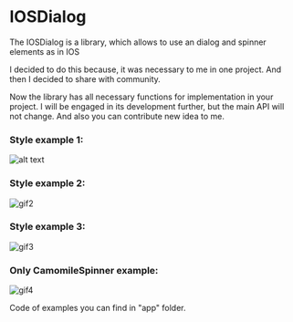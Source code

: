 # IOSDialog
The IOSDialog is a library, which allows to use an dialog and spinner elements as in IOS

I decided to do this because, it was necessary to me in one project. And then I decided to share with community.

Now the library has all necessary functions for implementation in your project. I will be engaged in its development further, but the main API will not change. And also you can contribute new idea to me.

### Style example 1:

![alt text][gif1]

### Style example 2:

![][gif2]

### Style example 3:

![][gif3]

### Only CamomileSpinner example:

![][gif4]

Code of examples you can find in "app" folder.

[gif1]: https://github.com/Samehadar/IOSDialog/blob/master/gif1.gif "gif1"
[gif2]: https://github.com/Samehadar/IOSDialog/blob/master/gif2.gif "gif2"
[gif3]: https://github.com/Samehadar/IOSDialog/blob/master/gif3.gif "gif3"
[gif4]: https://github.com/Samehadar/IOSDialog/blob/master/gif4.gif "gif4"
